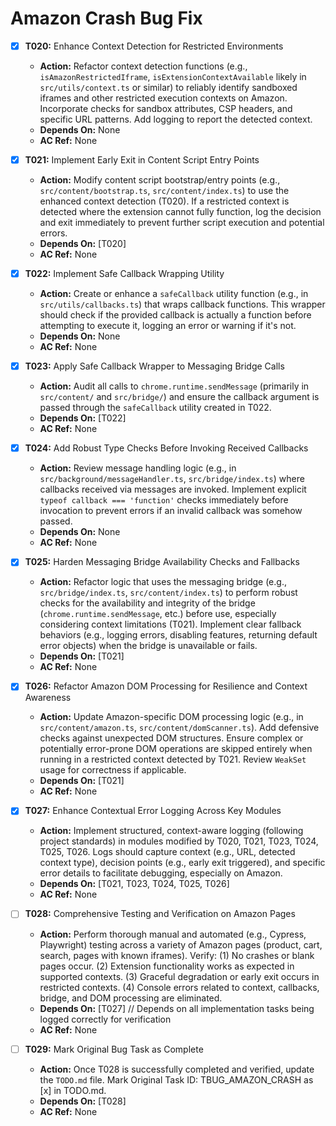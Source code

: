 # Amazon Crash Bug Fix

- [x] **T020:** Enhance Context Detection for Restricted Environments
    - **Action:** Refactor context detection functions (e.g., `isAmazonRestrictedIframe`, `isExtensionContextAvailable` likely in `src/utils/context.ts` or similar) to reliably identify sandboxed iframes and other restricted execution contexts on Amazon. Incorporate checks for sandbox attributes, CSP headers, and specific URL patterns. Add logging to report the detected context.
    - **Depends On:** None
    - **AC Ref:** None

- [x] **T021:** Implement Early Exit in Content Script Entry Points
    - **Action:** Modify content script bootstrap/entry points (e.g., `src/content/bootstrap.ts`, `src/content/index.ts`) to use the enhanced context detection (T020). If a restricted context is detected where the extension cannot fully function, log the decision and exit immediately to prevent further script execution and potential errors.
    - **Depends On:** [T020]
    - **AC Ref:** None

- [x] **T022:** Implement Safe Callback Wrapping Utility
    - **Action:** Create or enhance a `safeCallback` utility function (e.g., in `src/utils/callbacks.ts`) that wraps callback functions. This wrapper should check if the provided callback is actually a function before attempting to execute it, logging an error or warning if it's not.
    - **Depends On:** None
    - **AC Ref:** None

- [x] **T023:** Apply Safe Callback Wrapper to Messaging Bridge Calls
    - **Action:** Audit all calls to `chrome.runtime.sendMessage` (primarily in `src/content/` and `src/bridge/`) and ensure the callback argument is passed through the `safeCallback` utility created in T022.
    - **Depends On:** [T022]
    - **AC Ref:** None

- [x] **T024:** Add Robust Type Checks Before Invoking Received Callbacks
    - **Action:** Review message handling logic (e.g., in `src/background/messageHandler.ts`, `src/bridge/index.ts`) where callbacks received via messages are invoked. Implement explicit `typeof callback === 'function'` checks immediately before invocation to prevent errors if an invalid callback was somehow passed.
    - **Depends On:** None
    - **AC Ref:** None

- [x] **T025:** Harden Messaging Bridge Availability Checks and Fallbacks
    - **Action:** Refactor logic that uses the messaging bridge (e.g., `src/bridge/index.ts`, `src/content/index.ts`) to perform robust checks for the availability and integrity of the bridge (`chrome.runtime.sendMessage`, etc.) before use, especially considering context limitations (T021). Implement clear fallback behaviors (e.g., logging errors, disabling features, returning default error objects) when the bridge is unavailable or fails.
    - **Depends On:** [T021]
    - **AC Ref:** None

- [x] **T026:** Refactor Amazon DOM Processing for Resilience and Context Awareness
    - **Action:** Update Amazon-specific DOM processing logic (e.g., in `src/content/amazon.ts`, `src/content/domScanner.ts`). Add defensive checks against unexpected DOM structures. Ensure complex or potentially error-prone DOM operations are skipped entirely when running in a restricted context detected by T021. Review `WeakSet` usage for correctness if applicable.
    - **Depends On:** [T021]
    - **AC Ref:** None

- [x] **T027:** Enhance Contextual Error Logging Across Key Modules
    - **Action:** Implement structured, context-aware logging (following project standards) in modules modified by T020, T021, T023, T024, T025, T026. Logs should capture context (e.g., URL, detected context type), decision points (e.g., early exit triggered), and specific error details to facilitate debugging, especially on Amazon.
    - **Depends On:** [T021, T023, T024, T025, T026]
    - **AC Ref:** None

- [ ] **T028:** Comprehensive Testing and Verification on Amazon Pages
    - **Action:** Perform thorough manual and automated (e.g., Cypress, Playwright) testing across a variety of Amazon pages (product, cart, search, pages with known iframes). Verify: (1) No crashes or blank pages occur. (2) Extension functionality works as expected in supported contexts. (3) Graceful degradation or early exit occurs in restricted contexts. (4) Console errors related to context, callbacks, bridge, and DOM processing are eliminated.
    - **Depends On:** [T027] // Depends on all implementation tasks being logged correctly for verification
    - **AC Ref:** None

- [ ] **T029:** Mark Original Bug Task as Complete
    - **Action:** Once T028 is successfully completed and verified, update the `TODO.md` file. Mark Original Task ID: TBUG_AMAZON_CRASH as [x] in TODO.md.
    - **Depends On:** [T028]
    - **AC Ref:** None
